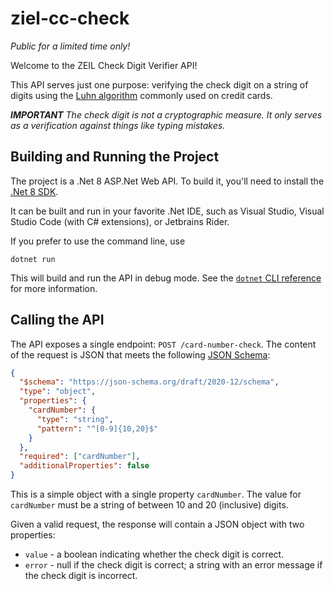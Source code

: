 # ziel-cc-check

_Public for a limited time only!_

Welcome to the ZEIL Check Digit Verifier API!

This API serves just one purpose:  verifying the check digit on a string of digits using the [Luhn algorithm](https://en.wikipedia.org/wiki/Luhn_algorithm) commonly used on credit cards.

_**IMPORTANT** The check digit is not a cryptographic measure.  It only serves as a verification against things like typing mistakes._

## Building and Running the Project

The project is a .Net 8 ASP.Net Web API.  To build it, you'll need to install the [.Net 8 SDK](https://dotnet.microsoft.com/en-us/download/dotnet/8.0).

It can be built and run in your favorite .Net IDE, such as Visual Studio, Visual Studio Code (with C# extensions), or Jetbrains Rider.

If you prefer to use the command line, use

```
dotnet run
```

This will build and run the API in debug mode.  See the [`dotnet` CLI reference](https://learn.microsoft.com/en-us/dotnet/core/tools/) for more information.

## Calling the API

The API exposes a single endpoint: `POST /card-number-check`.  The content of the request is JSON that meets the following [JSON Schema](https://json-schema.org/):

```json
{
  "$schema": "https://json-schema.org/draft/2020-12/schema",
  "type": "object",
  "properties": {
    "cardNumber": {
      "type": "string",
      "pattern": "^[0-9]{10,20}$"
    }
  },
  "required": ["cardNumber"],
  "additionalProperties": false
}
```

This is a simple object with a single property `cardNumber`.  The value for `cardNumber` must be a string of between 10 and 20 (inclusive) digits.

Given a valid request, the response will contain a JSON object with two properties:

- `value` - a boolean indicating whether the check digit is correct.
- `error` - null if the check digit is correct; a string with an error message if the check digit is incorrect.